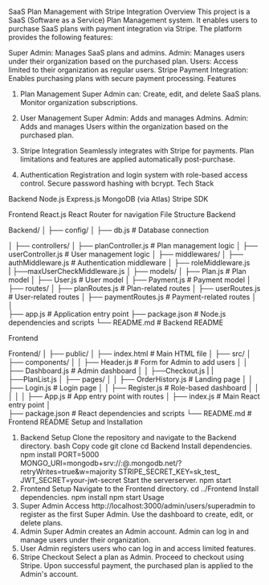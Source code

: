 SaaS Plan Management with Stripe Integration
Overview
This project is a SaaS (Software as a Service) Plan Management system. It enables users to purchase SaaS plans with payment integration via Stripe. The platform provides the following features:

Super Admin: Manages SaaS plans and admins.
Admin: Manages users under their organization based on the purchased plan.
Users: Access limited to their organization as regular users.
Stripe Payment Integration: Enables purchasing plans with secure payment processing.
Features

1. Plan Management
Super Admin can:
Create, edit, and delete SaaS plans.
Monitor organization subscriptions.

2. User Management
Super Admin:
Adds and manages Admins.
Admin:
Adds and manages Users within the organization based on the purchased plan.

3. Stripe Integration
Seamlessly integrates with Stripe for payments.
Plan limitations and features are applied automatically post-purchase.

4. Authentication
Registration and login system with role-based access control.
Secure password hashing with bcrypt.
Tech Stack

Backend
Node.js
Express.js
MongoDB (via Atlas)
Stripe SDK

Frontend
React.js
React Router for navigation
File Structure
Backend

Backend/
│
├── config/
│   ├── db.js                    # Database connection
            
│
├── controllers/
│   ├── planController.js        # Plan management logic
│   ├── userController.js        # User management logic
│
├── middlewares/
│   ├── authMiddleware.js        # Authentication middleware
│   ├── roleMiddleware.js  
|   ├──maxUserCheckMiddleware.js
│
├── models/
│   ├── Plan.js                  # Plan model
│   ├── User.js                  # User model
│   ├── Payment.js               # Payment model
│
├── routes/
│   ├── planRoutes.js            # Plan-related routes
│   ├── userRoutes.js            # User-related routes
│   ├── paymentRoutes.js         # Payment-related routes
│  
│                    
├── app.js                       # Application entry point
├── package.json                 # Node.js dependencies and scripts
└── README.md                    # Backend README

Frontend

Frontend/
│
├── public/
│   ├── index.html               # Main HTML file
│
├── src/
│   ├── components/
│   │   ├── Header.js   # Form for Admin to add users
│   │   ├── Dashboard.js # Admin dashboard
│   │   ├──Checkout.js
|   |   ├──PlanList.js
│   ├── pages/
│   │   ├── OrderHistory.js          # Landing page
│   │   ├── Login.js             # Login page
│   │   ├── Register.js         # Role-based dashboard
│   │    
│   │
│   ├── App.js                   # App entry point with routes
│   ├── index.js                 # Main React entry point
│                  
├── package.json                 # React dependencies and scripts
└── README.md                    # Frontend README
Setup and Installation
1. Backend Setup
Clone the repository and navigate to the Backend directory.
bash
Copy code
git clone <repository-url>
cd Backend
Install dependencies.
npm install
PORT=5000
MONGO_URI=mongodb+srv://<username>:<password>@<cluster>.mongodb.net/<dbname>?retryWrites=true&w=majority
STRIPE_SECRET_KEY=sk_test_<your-secret-key>
JWT_SECRET=your-jwt-secret
Start the serverserver. 
npm start
3. Frontend Setup
Navigate to the Frontend directory.
cd ../Frontend
Install dependencies.
npm install
npm start
Usage
1. Super Admin
Access http://localhost:3000/admin/users/superadmin to register as the first Super Admin.
Use the dashboard to create, edit, or delete plans.
2. Admin
Super Admin creates an Admin account.
Admin can log in and manage users under their organization.
3. User
Admin registers users who can log in and access limited features.
4. Stripe Checkout
Select a plan as Admin.
Proceed to checkout using Stripe.
Upon successful payment, the purchased plan is applied to the Admin's account.
